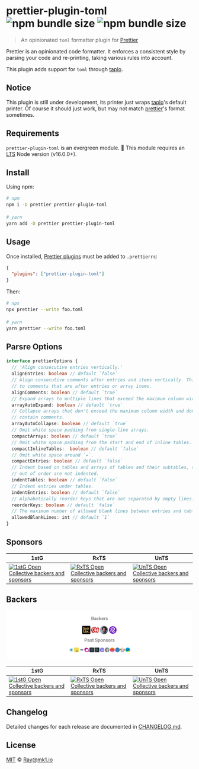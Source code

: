 # prettier-plugin-toml ![npm bundle size](https://img.shields.io/bundlephobia/min/prettier-plugin-toml) ![npm bundle size](https://img.shields.io/bundlephobia/minzip/prettier-plugin-toml)

> An opinionated `toml` formatter plugin for [Prettier][]

Prettier is an opinionated code formatter. It enforces a consistent style by parsing your code and re-printing, taking various rules into account.

This plugin adds support for `toml` through [taplo][].

## Notice

This plugin is still under development, its printer just wraps [taplo][]'s default printer.
Of course it should just work, but may not match [prettier][]'s format sometimes.

## Requirements

`prettier-plugin-toml` is an evergreen module. 🌲 This module requires an [LTS](https://github.com/nodejs/Release) Node version (v16.0.0+).

## Install

Using npm:

```sh
# npm
npm i -D prettier prettier-plugin-toml

# yarn
yarn add -D prettier prettier-plugin-toml
```

## Usage

Once installed, [Prettier plugins](https://prettier.io/docs/en/plugins.html) must be added to `.prettierrc`:

```json
{
  "plugins": ["prettier-plugin-toml"]
}
```

Then:

```sh
# npx
npx prettier --write foo.toml

# yarn
yarn prettier --write foo.toml
```

## Parsre Options

```ts
interface prettierOptions {
  // 'Align consecutive entries vertically.'
  alignEntries: boolean // default `false`
  // Align consecutive comments after entries and items vertically. This applies
  // to comments that are after entries or array items.
  alignComments: boolean // default `true`
  // Expand arrays to multiple lines that exceed the maximum column width.
  arrayAutoExpand: boolean // default `true`
  // Collapse arrays that don't exceed the maximum column width and don't
  // contain comments.
  arrayAutoCollapse: boolean // default `true`
  // Omit white space padding from single-line arrays.
  compactArrays: boolean // default `true`
  // Omit white space padding from the start and end of inline tables.
  compactInlineTables:  boolean // default `false`
  // Omit white space around `=`.
  compactEntries: boolean // default `false`
  // Indent based on tables and arrays of tables and their subtables, subtables
  // out of order are not indented.
  indentTables: boolean // default `false`
  // Indent entries under tables.
  indentEntries: boolean // default `false`
  // Alphabetically reorder keys that are not separated by empty lines.
  reorderKeys: boolean // default `false`
  // The maximum number of allowed blank lines between entries and tables.
  allowedBlankLines: int // default `1`
}
```

## Sponsors

| 1stG                                                                                                                               | RxTS                                                                                                                               | UnTS                                                                                                                               |
| ---------------------------------------------------------------------------------------------------------------------------------- | ---------------------------------------------------------------------------------------------------------------------------------- | ---------------------------------------------------------------------------------------------------------------------------------- |
| [![1stG Open Collective backers and sponsors](https://opencollective.com/1stG/organizations.svg)](https://opencollective.com/1stG) | [![RxTS Open Collective backers and sponsors](https://opencollective.com/rxts/organizations.svg)](https://opencollective.com/rxts) | [![UnTS Open Collective backers and sponsors](https://opencollective.com/unts/organizations.svg)](https://opencollective.com/unts) |

## Backers

[![Backers](https://raw.githubusercontent.com/1stG/static/master/sponsors.svg)](https://github.com/sponsors/JounQin)

| 1stG                                                                                                                             | RxTS                                                                                                                             | UnTS                                                                                                                             |
| -------------------------------------------------------------------------------------------------------------------------------- | -------------------------------------------------------------------------------------------------------------------------------- | -------------------------------------------------------------------------------------------------------------------------------- |
| [![1stG Open Collective backers and sponsors](https://opencollective.com/1stG/individuals.svg)](https://opencollective.com/1stG) | [![RxTS Open Collective backers and sponsors](https://opencollective.com/rxts/individuals.svg)](https://opencollective.com/rxts) | [![UnTS Open Collective backers and sponsors](https://opencollective.com/unts/individuals.svg)](https://opencollective.com/unts) |

## Changelog

Detailed changes for each release are documented in [CHANGELOG.md](./CHANGELOG.md).

## License

[MIT][] © [Ray][]@[mk1.io][]

[mk1.io]: https://mk1.io
[mit]: http://opensource.org/licenses/MIT
[prettier]: https://prettier.io
[ray]: https://GitHub.com/so1ve
[taplo]: https://github.com/tamasfe/taplo
